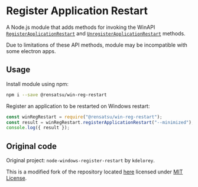 # Register Application Restart

A Node.js module that adds methods for invoking the WinAPI
[`RegisterApplicationRestart`][reg-restart] and
[`UnregisterApplicationRestart`][unreg-restart] methods.

Due to limitations of these API methods, module may be incompatible
with some electron apps.

## Usage

Install module using npm:
```bash
npm i --save @rensatsu/win-reg-restart
```

Register an application to be restarted on Windows restart:
```javascript
const winRegRestart = require("@rensatsu/win-reg-restart");
const result = winRegRestart.registerApplicationRestart("--minimized");
console.log({ result });
```

## Original code

Original project: `node-windows-register-restart` by `kdelorey`.

This is a modified fork of the repository located [here][repo-original] licensed
under [MIT License][license-original].

<!-- Links -->

[reg-restart]: https://docs.microsoft.com/en-us/windows/desktop/api/winbase/nf-winbase-registerapplicationrestart
[unreg-restart]: https://docs.microsoft.com/en-us/windows/desktop/api/winbase/nf-winbase-unregisterapplicationrestart
[repo-original]: https://github.com/kdelorey/node-windows-register-restart
[license-original]: https://github.com/kdelorey/node-windows-register-restart/blob/f333b651503a9f8f4731870697fe8db4b0f3020f/LICENSE
